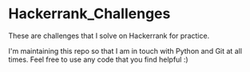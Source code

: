 # Hackerrank_Challenges
These are challenges that I solve on Hackerrank for practice.

I'm maintaining this repo so that I am in touch with Python and Git at all times. Feel free to use any code that you find helpful :)
